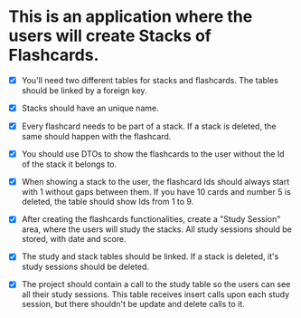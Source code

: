 # This is an application where the users will create Stacks of Flashcards.

- [x] You'll need two different tables for stacks and flashcards. The tables
should be linked by a foreign key.
- [x] Stacks should have an unique name.
- [x] Every flashcard needs to be part of a stack. If a stack is deleted, the
same should happen with the flashcard.
- [x] You should use DTOs to show the flashcards to the user without the Id
of the stack it belongs to.
- [x] When showing a stack to the user, the flashcard Ids should always start
with 1 without gaps between them. If you have 10 cards and number 5 is deleted,
the table should show Ids from 1 to 9.
- [x] After creating the flashcards functionalities, create a "Study Session"
area, where the users will study the stacks. All study sessions should be
stored, with date and score.
- [x] The study and stack tables should be linked. If a stack is deleted, it's
study sessions should be deleted.
- [x] The project should contain a call to the study table so the users can see
all their study sessions. This table receives insert calls upon each study
session, but there shouldn't be update and delete calls to it.

